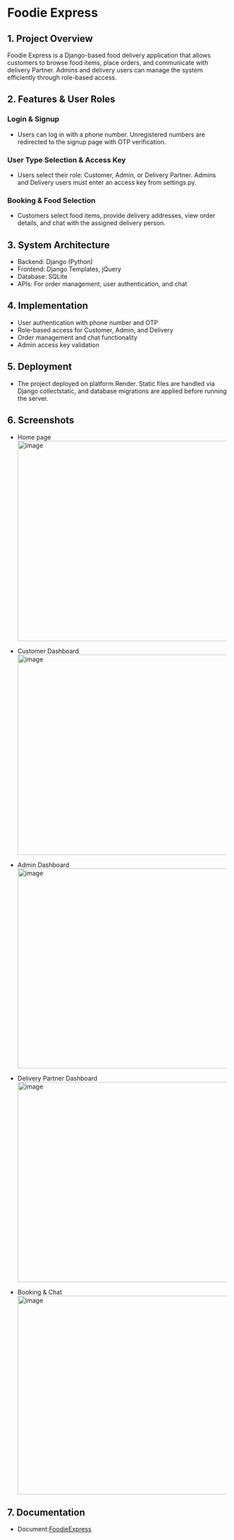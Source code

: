 # Foodie Express

## 1. Project Overview
Foodie Express is a Django-based food delivery application that allows customers to browse food items, place orders, and communicate with delivery Partner. Admins and delivery users can manage the system efficiently through role-based access.

## 2. Features & User Roles
### Login & Signup
  - Users can log in with a phone number. Unregistered numbers are redirected to the signup page with OTP verification.
### User Type Selection & Access Key
  - Users select their role: Customer, Admin, or Delivery Partner. Admins and Delivery users must enter an access key from settings.py.
### Booking & Food Selection
  - Customers select food items, provide delivery addresses, view order details, and chat with the assigned delivery person.

## 3. System Architecture
  - Backend: Django (Python)
  - Frontend: Django Templates, jQuery
  - Database: SQLite
  - APIs: For order management, user authentication, and chat

## 4. Implementation
  - User authentication with phone number and OTP
  - Role-based access for Customer, Admin, and Delivery
  - Order management and chat functionality
  - Admin access key validation

## 5. Deployment
  - The project deployed on platform Render. Static files are handled via Django collectstatic, and database migrations are applied before running the server.

## 6. Screenshots
  - Home page
    <img width="940" height="460" alt="image" src="https://github.com/user-attachments/assets/874e15d5-f909-4a7c-9450-80fb27371fd2" />
  
  - Customer Dashboard
    <img width="940" height="460" alt="image" src="https://github.com/user-attachments/assets/4d251960-d04b-4c59-9fd9-327ae5a6e655" />

  - Admin Dashboard
    <img width="940" height="459" alt="image" src="https://github.com/user-attachments/assets/9f020703-c21b-4e19-9e76-93df01b70d0c" />
  
  - Delivery Partner Dashboard
    <img width="940" height="460" alt="image" src="https://github.com/user-attachments/assets/9bfa279d-87aa-45f6-81da-fc623971ef48" />

  - Booking & Chat
    <img width="940" height="456" alt="image" src="https://github.com/user-attachments/assets/fabba42e-15bf-4add-ba2e-afba532f33d7" />

## 7. Documentation 
  - Document:[FoodieExpress](https://github.com/Arpitha4/django_food_delivery/blob/450dbac6916b70a5d992a90963d54ddf8f29347b/documentation/FoodieExpress.docx)
